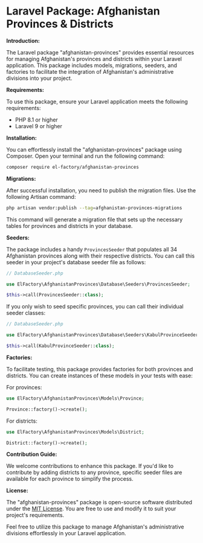 # Laravel Package: Afghanistan Provinces & Districts

**Introduction:**

The Laravel package "afghanistan-provinces" provides essential resources for managing Afghanistan's provinces and districts within your Laravel application. This package includes models, migrations, seeders, and factories to facilitate the integration of Afghanistan's administrative divisions into your project.

**Requirements:**

To use this package, ensure your Laravel application meets the following requirements:

- PHP 8.1 or higher
- Laravel 9 or higher

**Installation:**

You can effortlessly install the "afghanistan-provinces" package using Composer. Open your terminal and run the following command:

```bash
composer require el-factory/afghanistan-provinces
```

**Migrations:**

After successful installation, you need to publish the migration files. Use the following Artisan command:

```bash
php artisan vendor:publish --tag=afghanistan-provinces-migrations
```

This command will generate a migration file that sets up the necessary tables for provinces and districts in your database.

**Seeders:**

The package includes a handy `ProvincesSeeder` that populates all 34 Afghanistan provinces along with their respective districts. You can call this seeder in your project's database seeder file as follows:

```php
// DatabaseSeeder.php

use ElFactory\AfghanistanProvinces\Database\Seeders\ProvincesSeeder;

$this->call(ProvincesSeeder::class);
```

If you only wish to seed specific provinces, you can call their individual seeder classes:

```php
// DatabaseSeeder.php

use ElFactory\AfghanistanProvinces\Database\Seeders\KabulProvinceSeeder;

$this->call(KabulProvinceSeeder::class);
```

**Factories:**

To facilitate testing, this package provides factories for both provinces and districts. You can create instances of these models in your tests with ease:

For provinces:

```php
use ElFactory\AfghanistanProvinces\Models\Province;

Province::factory()->create();
```

For districts:

```php
use ElFactory\AfghanistanProvinces\Models\District;

District::factory()->create();
```

**Contribution Guide:**

We welcome contributions to enhance this package. If you'd like to contribute by adding districts to any province, specific seeder files are available for each province to simplify the process.

**License:**

The "afghanistan-provinces" package is open-source software distributed under the [MIT License](https://opensource.org/licenses/MIT). You are free to use and modify it to suit your project's requirements.

Feel free to utilize this package to manage Afghanistan's administrative divisions effortlessly in your Laravel application.
